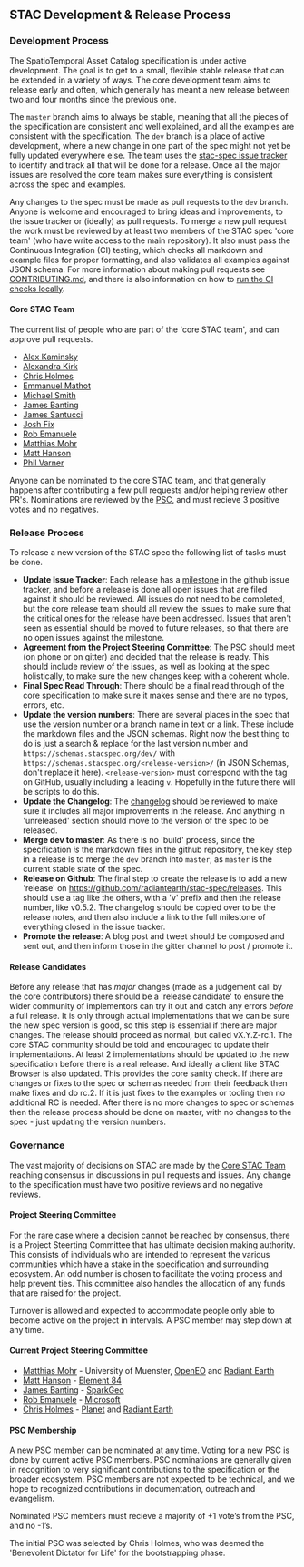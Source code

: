 ## STAC Development & Release Process

### Development Process

The SpatioTemporal Asset Catalog specification is under active development. The goal is to get to a small, flexible stable 
release that can be extended in a variety of ways. The core development team aims to release early and often, which generally
has meant a new release between two and four months since the previous one. 

The `master` branch aims to always be stable, meaning that all the pieces of the specification are consistent and well
explained, and all the examples are consistent with the specification. The `dev` branch is a place of active development, 
where a new change in one part of the spec might not yet be fully updated everywhere else. The team uses the 
[stac-spec issue tracker](https://github.com/radiantearth/stac-spec/issues) to identify and track all that will be done for 
a release. Once all the major issues are resolved the core team makes sure everything is consistent across the spec and
examples.

Any changes to the spec must be made as pull requests to the `dev` branch. Anyone is welcome and encouraged to bring ideas
and improvements, to the issue tracker or (ideally) as pull requests. To merge a new pull request the work must be reviewed
by at least two members of the STAC spec 'core team' (who have write access to the main repository). It also must pass the
Continuous Integration (CI) testing, which checks all markdown and example files for proper formatting, and also validates all
examples against JSON schema. For more information about making pull requests see [CONTRIBUTING.md](CONTRIBUTING.md), 
and there is also information on how to [run the CI checks locally](CONTRIBUTING.md#check-files).

#### Core STAC Team

The current list of people who are part of the 'core STAC team', and can approve pull requests.

- [Alex Kaminsky](https://github.com/alkamin)
- [Alexandra Kirk](https://github.com/anayeaye)
- [Chris Holmes](http://github.com/cholmes)
- [Emmanuel Mathot](https://github.com/emmanuelmathot)
- [Michael Smith](https://github.com/hgs-msmith)
- [James Banting](https://github.com/jbants)
- [James Santucci](https://github.com/jisantuc)
- [Josh Fix](https://github.com/joshfix)
- [Rob Emanuele](https://github.com/lossyrob)
- [Matthias Mohr](https://github.com/m-mohr)
- [Matt Hanson](https://github.com/matthewhanson)
- [Phil Varner](https://github.com/philvarner)

Anyone can be nominated to the core STAC team, and that generally happens after contributing a few pull requests
and/or helping review other PR's. Nominations are reviewed by the [PSC](#project-steering-committee), and must recieve
3 positive votes and no negatives.

### Release Process

To release a new version of the STAC spec the following list of tasks must be done. 

- **Update Issue Tracker**: Each release has a [milestone](https://github.com/radiantearth/stac-spec/milestones) in the github 
issue tracker, and before a release is done all open issues that are filed against it should be reviewed. All issues do not 
need to be completed, but the core release team should all review the issues to make sure that the critical ones for the 
release have been addressed. Issues that aren't seen as essential should be moved to future releases, so that there are no
open issues against the milestone.
- **Agreement from the Project Steering Committee**: The PSC should meet (on phone or on gitter) and decided that the release is ready.
This should include review of the issues, as well as looking at the spec holistically, to make sure the new changes keep
with a coherent whole.
- **Final Spec Read Through**: There should be a final read through of the core specification to make sure it makes sense
and there are no typos, errors, etc.
- **Update the version numbers**: There are several places in the spec that use the version number or a branch name in text
or a link. These include the markdown files and the JSON schemas. Right now the best thing to do is just a search & replace
for the last version number and `https://schemas.stacspec.org/dev/` with `https://schemas.stacspec.org/<release-version>/`
(in JSON Schemas, don't replace it here). `<release-version>` must correspond with the tag on GitHub, usually including a leading `v`.
Hopefully in the future there will be scripts to do this. 
- **Update the Changelog**: The [changelog](CHANGELOG.md) should be reviewed to make sure it includes all major improvements
in the release. And anything in 'unreleased' section should move to the version of the spec to be released.
- **Merge dev to master**: As there is no 'build' process, since the specification *is* the markdown files in the github
repository, the key step in a release is to merge the `dev` branch into `master`, as `master` is the current stable state 
of the spec.
- **Release on Github**: The final step to create the release is to add a new 'release' on 
<https://github.com/radiantearth/stac-spec/releases>. This should use a tag like the others, with a 'v' prefix and then the 
release number, like v0.5.2. The changelog should be copied over to be the release notes, and then also include a link to 
the full milestone of everything closed in the issue tracker.
- **Promote the release**: A blog post and tweet should be composed and sent out, and then inform those in the gitter channel
to post / promote it.

#### Release Candidates

Before any release that has *major* changes (made as a judgement call by the core contributors) there should be a 'release 
candidate' to ensure the wider community of implementors can try it out
and catch any errors *before* a full release. It is only through actual implementations that we can be sure the new spec
version is good, so this step is essential if there are major changes. The release should proceed as normal, but called
vX.Y.Z-rc.1. The core STAC community should be told and encouraged to update their implementations. At least 2 implementations
should be updated to the new specification before there is a real release. And ideally a client like STAC Browser is also 
updated. This provides the core sanity check. If there are changes or fixes to the spec or 
schemas needed from their feedback then make fixes and do rc.2. If it is just fixes to the examples or tooling then no 
additional RC is needed. After there is no more changes to spec or schemas then the release process should be done on master,
with no changes to the spec - just updating the version numbers.

### Governance 

The vast majority of decisions on STAC are made by the [Core STAC Team](#core-stac-team) reaching consensus in
discussions in pull requests and issues. Any change to the specification must have two positive reviews and no negative
reviews. 

#### Project Steering Committee

For the rare case where a decision cannot be reached by consensus, there is a Project Steerting Committee that has ultimate
decision making authority. This consists of individuals who are intended to represent the various communities which have a 
stake in the specification and surrounding ecosystem. An odd number is chosen to facilitate the voting process and help prevent ties.
This committee also handles the allocation of any funds that are raised for the project.

Turnover is allowed and expected to accommodate people only able to become active on the project in intervals.
A PSC member may step down at any time.

#### Current Project Steering Committee

- [Matthias Mohr](https://github.com/m-mohr) - University of Muenster, [OpenEO](https://openeo.org/) and [Radiant Earth](https://www.radiant.earth/)
- [Matt Hanson](https://github.com/matthewhanson) - [Element 84](https://www.element84.com/)
- [James Banting](https://github.com/jbants) - [SparkGeo](https://sparkgeo.com/)
- [Rob Emanuele](https://github.com/lossyrob) - [Microsoft](https://microsoft.com/)
- [Chris Holmes](https://github.com/cholmes) - [Planet](https://planet.com) and [Radiant Earth](https://www.radiant.earth/)

#### PSC Membership

A new PSC member can be nominated at any time. Voting for a new PSC is done by current active PSC members. PSC nominations are 
generally given in recognition to very significant contributions to the specification or the broader ecosystem. PSC members
are not expected to be technical, and we hope to recognized contributions in documentation, outreach and evangelism. 

Nominated PSC members must recieve a majority of +1 vote’s from the PSC, and no -1’s.

The initial PSC was selected by Chris Holmes, who was deemed the 'Benevolent Dictator for Life' for the bootstrapping phase.
